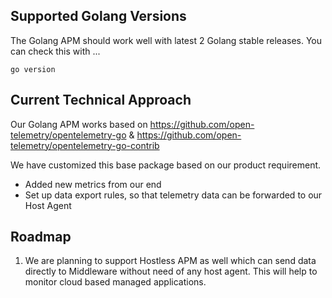 ## Supported Golang Versions

The Golang APM should work well with latest 2 Golang stable releases.
You can check this with ...
```
go version
```

## Current Technical Approach

Our Golang APM  works based on
https://github.com/open-telemetry/opentelemetry-go &
https://github.com/open-telemetry/opentelemetry-go-contrib

We have customized this base package based on our product requirement. 
* Added new metrics from our end
* Set up data export rules, so that telemetry data can be forwarded to our Host Agent

## Roadmap

1. We are planning to support Hostless APM as well which can send data directly to Middleware without need of any host agent. 
This will help to monitor cloud based managed applications.